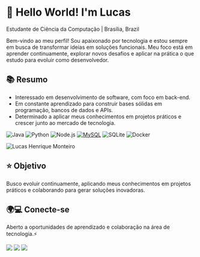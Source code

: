 # 👋 Hello World! I'm Lucas

Estudante de Ciência da Computação | Brasília, Brazil

Bem-vindo ao meu perfil!
Sou apaixonado por tecnologia e estou sempre em busca de transformar ideias em soluções funcionais. Meu foco está em aprender continuamente, explorar novos desafios e aplicar na prática o que estudo para evoluir como desenvolvedor.

## 📚 Resumo
- Interessado em desenvolvimento de software, com foco em back-end.
- Em constante aprendizado para construir bases sólidas em programação, bancos de dados e APIs.
- Determinado a aplicar meus conhecimentos em projetos práticos e crescer junto ao mercado de tecnologia.
  
![Java](https://img.shields.io/badge/Java-%23ED8B00.svg?style=for-the-badge&logo=openjdk&logoColor=white)
![Python](https://img.shields.io/badge/Python-3776AB?style=for-the-badge&logo=python&logoColor=white)
![Node.js](https://img.shields.io/badge/Node.js-339933?style=for-the-badge&logo=node.js&logoColor=white)
[![MySQL](https://img.shields.io/badge/MySQL-4479A1?style=for-the-badge&logo=mysql&logoColor=white)](https://www.mysql.com/)
![SQLite](https://img.shields.io/badge/SQLite-003B57?style=for-the-badge&logo=sqlite&logoColor=white)
![Docker](https://img.shields.io/badge/Docker-2496ED?style=for-the-badge&logo=docker&logoColor=white)

![Lucas Henrique Monteiro](https://github-readme-stats.vercel.app/api?username=Lucasmonnteiro&show_icons=true) 

## ⭐ Objetivo
Busco evoluir continuamente, aplicando meus conhecimentos em projetos práticos e colaborando para gerar soluções inovadoras.

## 🌍💻 Conecte-se
Aberto a oportunidades de aprendizado e colaboração na área de tecnologia.⚡

  <div> 
  <a href="https://www.instagram.com/lucasmonnteiro_/" target="_blank"><img src="https://img.shields.io/badge/-Instagram-%23E4405F?style=for-the-badge&logo=instagram&logoColor=white" target="_blank"></a>
  <a href = "mailto:lucmont00@gmail.com"><img src="https://img.shields.io/badge/-Gmail-%23333?style=for-the-badge&logo=gmail&logoColor=white" target="_blank"></a>
  <a href="https://www.linkedin.com/in/lucas-monteiro-309365227/" target="_blank"><img src="https://img.shields.io/badge/-LinkedIn-%230077B5?style=for-the-badge&logo=linkedin&logoColor=white" target="_blank"></a> 
</div>
